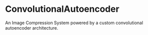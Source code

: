 # ConvolutionalAutoencoder
An Image Compression System powered by a custom convolutional autoencoder architecture.
